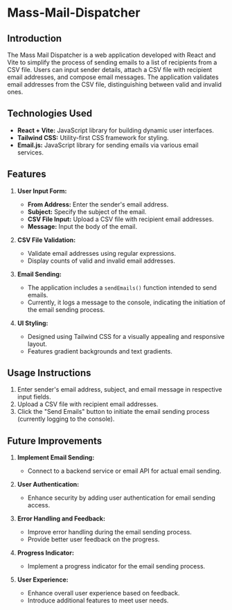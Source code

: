 # Mass-Mail-Dispatcher
## Introduction

The Mass Mail Dispatcher is a web application developed with React and Vite to simplify the process of sending emails to a list of recipients from a CSV file. Users can input sender details, attach a CSV file with recipient email addresses, and compose email messages. The application validates email addresses from the CSV file, distinguishing between valid and invalid ones.

## Technologies Used

- **React + Vite:** JavaScript library for building dynamic user interfaces.
- **Tailwind CSS:** Utility-first CSS framework for styling.
- **Email.js:** JavaScript library for sending emails via various email services.

## Features

1. **User Input Form:**
   - **From Address:** Enter the sender's email address.
   - **Subject:** Specify the subject of the email.
   - **CSV File Input:** Upload a CSV file with recipient email addresses.
   - **Message:** Input the body of the email.

2. **CSV File Validation:**
   - Validate email addresses using regular expressions.
   - Display counts of valid and invalid email addresses.

3. **Email Sending:**
   - The application includes a `sendEmails()` function intended to send emails.
   - Currently, it logs a message to the console, indicating the initiation of the email sending process.

4. **UI Styling:**
   - Designed using Tailwind CSS for a visually appealing and responsive layout.
   - Features gradient backgrounds and text gradients.

## Usage Instructions

1. Enter sender's email address, subject, and email message in respective input fields.
2. Upload a CSV file with recipient email addresses.
3. Click the "Send Emails" button to initiate the email sending process (currently logging to the console).

## Future Improvements

1. **Implement Email Sending:**
   - Connect to a backend service or email API for actual email sending.

2. **User Authentication:**
   - Enhance security by adding user authentication for email sending access.

3. **Error Handling and Feedback:**
   - Improve error handling during the email sending process.
   - Provide better user feedback on the progress.

4. **Progress Indicator:**
   - Implement a progress indicator for the email sending process.

5. **User Experience:**
   - Enhance overall user experience based on feedback.
   - Introduce additional features to meet user needs.
